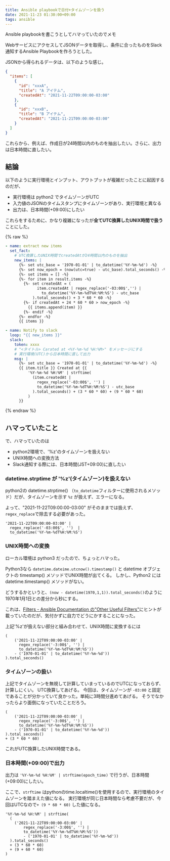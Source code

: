 ```yaml
---
title: Ansible playbookで日付+タイムゾーンを扱う
date: 2021-11-23 01:30:00+09:00
tags: ansible
---
```


Ansible playbookを書こうとしてハマっていたのでメモ

WebサービスにアクセスしてJSONデータを取得し、条件に合ったものをSlack通知するAnsible Playbookを作ろうとした。

JSONから得られるデータは、以下のような感じ。

```json
{
  "items": [
    {
      "id": "xxxA",
      "title": "A アイテム",
      "createdAt": "2021-11-22T09:00:00-03:00"
    },
    {
      "id": "xxxB",
      "title": "B アイテム",
      "createdAt": "2021-11-21T09:00:00-03:00"
    }
  ]
}
```

これらから、例えば、作成日が24時間以内のものを抽出したい。さらに、出力は日本時間に直したい。

## 結論

以下のように実行環境とインプット、アウトプットが複雑だったことに起因するのだが、
- 実行環境は python2 でタイムゾーンがUTC
- 入力値のJSONのタイムスタンプにタイムゾーンがあり、実行環境と異なる
- 出力は、日本時間(+09:00)にしたい

これらをするために、かなり複雑になったが**全てUTC換算したUNIX時間で扱う**ことにした。

{% raw %}
```yaml
- name: extract new items
  set_fact:
    # UTC換算したUNIX時間でcreatedAtが24時間以内のものを抽出
    new_items: |
      {%- set utc_base = '1970-01-01' | to_datetime('%Y-%m-%d') -%}
      {%- set now_epoch = (now(utc=true) - utc_base).total_seconds() -%}
      {%- set items = [] -%}
      {%- for item in result.items -%}
        {%- set createdAt = (
              item.createdAt | regex_replace('-03:00$','') |
                to_datetime('%Y-%m-%dT%H:%M:%S') - utc_base
            ).total_seconds() + 3 * 60 * 60 -%}
        {%- if createdAt + 24 * 60 * 60 > now_epoch -%}
          {{ items.append(item) }}
        {%- endif -%}
      {%- endfor -%}
      {{ items }}

- name: Notify to slack
  loop: "{{ new_items }}"
  slack:
    token: xxxx
    # "<タイトル> Carated at <%Y-%m-%d %H:%M>" をメッセージにする
    # 実行環境(UTC)から日本時間に直して出力
    msg: |
      {%- set utc_base = '1970-01-01' | to_datetime('%Y-%m-%d') -%}
      {{ item.title }} Created at {{ 
          '%Y-%m-%d %H:%M' | strftime(
            (item.createdAt |
              regex_replace('-03:00$', '') |
              to_datetime('%Y-%m-%dT%H:%M:%S') - utc_base
            ).total_seconds() + (3 * 60 * 60) + (9 * 60 * 60)
          )
      }}
```
{% endraw %}

## ハマっていたこと

で、ハマっていたのは
- python2環境で、'%z'のタイムゾーンを扱えない
- UNIX時間への変換方法
- Slack通知する際には、日本時間(JST+09:00)に直したい

### datetime.strptime が '%z'(タイムゾーン)を扱えない

python2の datetime.strptime() （`to_datetime`フィルターに使用されるメソッド）だが、タイムゾーンを示す `%z` が扱えず、エラーになる。

よって、"2021-11-22T09:00:00-03:00" がそのままでは扱えず、`regex_replace`で除去する必要があった。

```
'2021-11-22T09:00:00-03:00' |
  regex_replace('-03:00$', '')  |
  to_datetime('%Y-%m-%dT%H:%M:%S')
```

### UNIX時間への変換
ローカル環境は python3 だったので、ちょっとハマった。

Python3なら `datetime.dateime.utcnow().timestamp()` と datetime オブジェクトの timestamp() メソッドでUNIX時間が出てくる。
しかし、Python2 には datetime.timestamp() メソッドがない。

どうするかというと、`(now - datetime(1970,1,1)).total_seconds()`のように1970年1月1日との差分から秒にする。

これは、[Filters - Ansible Documentation の"Other Useful Filters"](https://docs.ansible.com/ansible/2.9/user_guide/playbooks_filters.html#id8)にヒントが載っていたのだが、気付かずに自力でどうにかすることになった。

上記'%z'が扱えない部分と組み合わせて、UNIX時間に変換するには
```
(
    ('2021-11-22T09:00:00-03:00' |
      regex_replace('-3:00$', '') |
      to_datetime('%Y-%m-%dT%H:%M:%S'))
    - ('1970-01-01' | to_datetime('%Y-%m-%d'))
).total_seconds()
```

### タイムゾーンの扱い

上記でタイムゾーンを無視して計算していまっているのでUTCになっておらず、計算しにくい。
UTC換算してあげる。
今回は、タイムゾーンが `-03:00` と固定であることが分かっていて良かった。単純に3時間分進めてあげる。
そうでなかったらより面倒になっていたことだろう。

```
(
    ('2021-11-22T09:00:00-03:00' |
      regex_replace('-3:00$', '') |
      to_datetime('%Y-%m-%dT%H:%M:%S'))
    - ('1970-01-01' | to_datetime('%Y-%m-%d'))
).total_seconds()
+ (3 * 60 * 60)
```

これがUTC換算したUNIX時間である。

### 日本時間(+09:00)で出力
出力は `'%Y-%m-%d %H:%M' | strftime(epoch_time)` で行うが、日本時間(+09:00)にしたい。

ここで、`strftime` はpythonのtime.localtime()を使用するので、実行環境のタイムゾーンを踏まえた値になる。
実行環境が同じ日本時間なら考慮不要だが、今回はUTCなので`+ (9 * 60 * 60)` した値になる。

```
'%Y-%m-%d %H:%M' | strftime(
  (
    ('2021-11-22T09:00:00-03:00' |
        regex_replace('-3:00$', '') |
        to_datetime('%Y-%m-%dT%H:%M:%S'))
        - ('1970-01-01' | to_datetime('%Y-%m-%d'))
  ).total_seconds()
  + (3 * 60 * 60)
  + (9 + 60 * 60)
)
```
